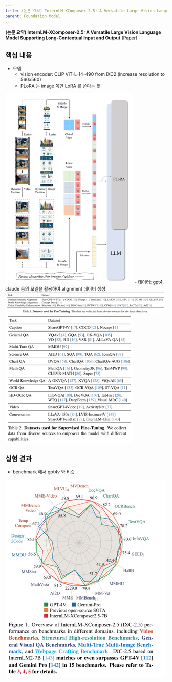 ```yaml
---
title: (논문 요약) InternLM-XComposer-2.5; A Versatile Large Vision Language Model Supporting Long-Contextual Input and Output
parent: Foundation Model
---
```


**(논문 요약) InternLM-XComposer-2.5: A Versatile Large Vision Language Model Supporting Long-Contextual Input and Output** [(Paper)](https://arxiv.org/pdf/2407.03320)

## 핵심 내용
- 모델
   - vision encoder: CLIP ViT-L-14-490 from IXC2 (increase resolution to 560x560)
   - PLoRA 는 image 쪽만 LoRA 를 쓴다는 뜻  
<img src="/data/papers/internlm/architecture.png" width="400" />
- 데이터: gpt4, claude 등의 모델을 활용하여 alignment 데이터 생성  
<img src="/data/papers/internlm/data1.png" width="800" />
<img src="/data/papers/internlm/data2.png" width="400" />

## 실험 결과
- benchmark 에서 gpt4v 와 비슷  
<img src="/data/papers/internlm/result.png" width="500" />
